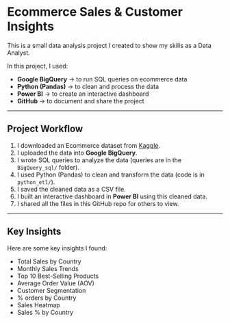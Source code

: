 # Ecommerce Sales & Customer Insights

This is a small data analysis project I created to show my skills as a Data Analyst.

In this project, I used:

- **Google BigQuery** → to run SQL queries on ecommerce data  
- **Python (Pandas)** → to clean and process the data  
- **Power BI** → to create an interactive dashboard  
- **GitHub** → to document and share the project  

---

## Project Workflow

1. I downloaded an Ecommerce dataset from [Kaggle](https://www.kaggle.com/datasets/carrie1/ecommerce-data).  
2. I uploaded the data into **Google BigQuery**.  
3. I wrote SQL queries to analyze the data (queries are in the `BigQuery_sql/` folder).  
4. I used Python (Pandas) to clean and transform the data (code is in `python_etl/`).  
5. I saved the cleaned data as a CSV file.  
6. I built an interactive dashboard in **Power BI** using this cleaned data.  
7. I shared all the files in this GitHub repo for others to view.

---

## Key Insights

Here are some key insights I found:

- Total Sales by Country  
- Monthly Sales Trends  
- Top 10 Best-Selling Products  
- Average Order Value (AOV)  
- Customer Segmentation
- % orders by Country
- Sales Heatmap
- Sales % by Country

